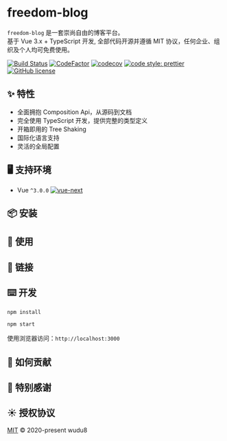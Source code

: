# freedom-blog

`freedom-blog` 是一套崇尚自由的博客平台。  
基于 Vue 3.x + TypeScript 开发, 全部代码开源并遵循 MIT 协议，任何企业、组织及个人均可免费使用。

[![Build Status](https://dev.azure.com/iduxfeteam/IDuxFE/_apis/build/status/IDuxFE.idux?branchName=azure-pipelines)](https://dev.azure.com/iduxfeteam/IDuxFE/_build/latest?definitionId=1&branchName=azure-pipelines)
[![CodeFactor](https://www.codefactor.io/repository/github/iduxfe/idux/badge)](https://www.codefactor.io/repository/github/iduxfe/idux)
[![codecov](https://codecov.io/gh/IDuxFE/idux/branch/main/graph/badge.svg?token=PGAUXP06V3)](https://codecov.io/gh/IDuxFE/idux)
[![code style: prettier](https://img.shields.io/badge/code_style-prettier-ff69b4.svg)](https://github.com/prettier/prettier)
[![GitHub license](https://img.shields.io/github/license/mashape/apistatus.svg)](https://github.com/IDuxFE/idux/blob/main/LICENSE)

## ✨ 特性

- 全面拥抱 Composition Api，从源码到文档
- 完全使用 TypeScript 开发，提供完整的类型定义
- 开箱即用的 Tree Shaking
- 国际化语言支持
- 灵活的全局配置

## 🖥 支持环境

- Vue `^3.0.0` [![vue-next](https://img.shields.io/npm/v/vue/next.svg)](https://www.npmjs.com/package/vue/v/next)

## 📦 安装

## 🔨 使用

## 🔗 链接

## ⌨️ 开发

```bash
npm install

npm start
```

使用浏览器访问：`http://localhost:3000`

## 🤝 如何贡献

## 💖 特别感谢

## ☀️ 授权协议

[MIT](https://github.com/wudu8/freedom-blog/blob/master/LICENSE) © 2020-present wudu8

